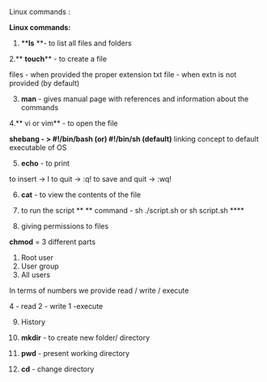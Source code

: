 Linux commands :

**Linux commands:**

1. ****ls** **- to list all files and folders
 
2.** **touch**** - to create a file
  
   files - when provided the proper extension 
   txt file - when extn is not provided (by default)

3. **man** - gives manual page with references and information about the commands

4.** vi or vim** - to open the file 

**shebang - > #!/bin/bash  (or)  #!/bin/sh (default)**
linking concept to default executable of OS

5. **echo** - to print 

to insert -> I 
to quit -> :q!
to save and quit -> :wq!

6. **cat** - to view the contents of the file

7. to run the script 
   ** ** command - sh 
    ./script.sh or sh script.sh ****

8. giving permissions to files

 **chmod** = 3 different parts 

1. Root user 
2. User group
3. All users

In terms of numbers we provide read / write / execute

4 - read 2 - write 1 -execute

9. History

10. **mkdir** - to create new folder/ directory 

11. **pwd** - present working directory

12. **cd** - change directory

 
